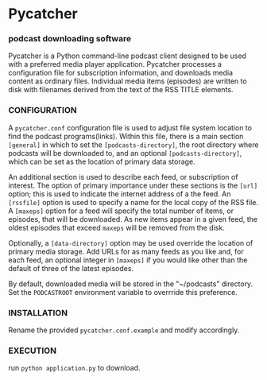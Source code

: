 # Pycatcher
### podcast downloading software

Pycatcher is a Python command-line podcast client designed to be used with a preferred media player application. Pycatcher processes a configuration file for subscription information, and downloads media content as ordinary files. Individual media items (episodes) are written to disk with filenames derived from the text of the RSS TITLE elements.

### CONFIGURATION
A `pycatcher.conf` configuration file is used to adjust
file system location to find the podcast programs(links). Within this file, there is a main section `[general]` in which to set the `[podcasts-directory]`, the root directory where podcasts will be downloaded to, and an optional `[podcasts-directory]`, which can be set as the location of primary data storage.

An additional section is used to describe each feed, or subscription of interest.  The option of primary importance under these sections is the `[url]` option; this is used to indicate the internet address of a the feed.  An `[rssfile]` option is used to specify a name for the local copy of the RSS file.  A `[maxeps]` option for a feed will specify the total number of items, or episodes, that will be downloaded.  As new items appear in a given feed, the oldest episodes that exceed `maxeps` will be removed from the disk.

Optionally,  a `[data-directory]` option may be used override the location of primary media storage.  Add URLs for as many feeds as you like and, for each feed, an optional integer in `[maxeps]`  if you would like other than the default of three of the latest episodes.

By default, downloaded media will be stored in the "~/podcasts" directory. Set the `PODCASTROOT` environment variable to overrride this preference.



### INSTALLATION
Rename the provided `pycatcher.conf.example` and modify accordingly.

### EXECUTION
run `python application.py` to download.
